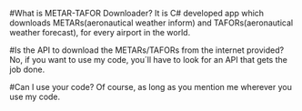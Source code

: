 #What is METAR-TAFOR Downloader?
It is C# developed app which downloads METARs(aeronautical weather inform) and TAFORs(aeronautical weather forecast), for every airport in the world.

#Is the API to download the METARs/TAFORs from the internet provided?
No, if you want to use my code, you´ll have to look for an API that gets the job done.

#Can I use your code?
Of course, as long as you mention me wherever you use my code.
